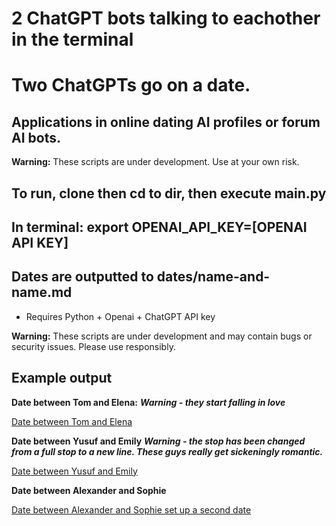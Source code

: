 # 2 ChatGPT bots talking to eachother in the terminal
# Two ChatGPTs go on a date.
## Applications in online dating AI profiles or forum AI bots. 
**Warning:** These scripts are under development. Use at your own risk.
## To run, clone then cd to dir, then execute main.py
## In terminal: export OPENAI_API_KEY=[OPENAI API KEY]
## Dates are outputted to dates/name-and-name.md
* Requires Python + Openai + ChatGPT API key

**Warning:** These scripts are under development and may contain bugs or security issues. Please use responsibly.

## Example output

**Date between Tom and Elena:**
***Warning - they start falling in love***

[Date between Tom and Elena](https://github.com/PointlessAI/ChatGPT-AI-dating-profiles/blob/master/dates/Tom-and-Elena.md)

**Date between Yusuf and Emily**
***Warning - the stop has been changed from a full stop to a new line. These guys really get sickeningly romantic.***

[Date between Yusuf and Emily](https://github.com/PointlessAI/ChatGPT-AI-dating-profiles/blob/master/dates/Yusuf-and-Emily.md)

**Date between Alexander and Sophie**

[Date between Alexander and Sophie set up a second date](https://github.com/PointlessAI/ChatGPT-AI-dating-profiles/blob/master/dates/Alexander-and-Sophie.md)
